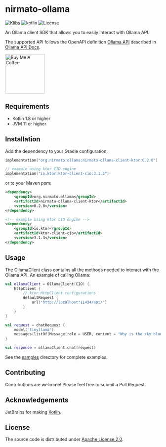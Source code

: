 # nirmato-ollama

[![Klibs](https://img.shields.io/badge/klibs-0.2.0-%237F52FF.svg?logo=kotlin&color=blue)](https://klibs.io/project/nirmato/nirmato-ollama)
![![kotlin](https://kotlinlang.org/)](https://img.shields.io/badge/kotlin--multiplatform-2.2.0-blue.svg?logo=kotlin)
![![License](https://github.com/nirmato/nirmato-ollama/blob/main/LICENSE.md)](https://img.shields.io/github/license/nirmato/nirmato-ollama)

An Ollama client SDK that allows you to easily interact with Ollama API.

The supported API follows the OpenAPI definition [Ollama API](oas/ollama-openapi.yaml) described in [Ollama API Docs](https://github.com/ollama/ollama/blob/main/docs/api.md).

<a href="https://www.buymeacoffee.com/kkadete" target="_blank">
    <img src="https://cdn.buymeacoffee.com/buttons/v2/arial-yellow.png" alt="Buy Me A Coffee" style="width: 128px;" >
</a>

## Requirements

- Kotlin 1.8 or higher
- JVM 11 or higher

## Installation

Add the dependency to your Gradle configuration:

```kotlin
implementation("org.nirmato.ollama:nirmato-ollama-client-ktor:0.2.0")

// example using ktor CIO engine
implementation("io.ktor:ktor-client-cio:3.1.3")
```

or to your Maven pom:

```xml
<dependency>
    <groupId>org.nirmato.ollama</groupId>
    <artifactId>nirmato-ollama-client-ktor</artifactId>
    <version>0.2.0</version>
</dependency>

<!-- example using ktor CIO engine -->
<dependency>
    <groupId>io.ktor</groupId>
    <artifactId>ktor-client-cio</artifactId>
    <version>3.1.3</version>
</dependency>
```

## Usage

The OllamaClient class contains all the methods needed to interact with the Ollama API. An example of calling Ollama:

```kotlin
val ollamaClient = OllamaClient(CIO) {
    httpClient {
        // ktor HttpClient configurations
        defaultRequest {
            url("http://localhost:11434/api/")
        }
    }
}

val request = chatRequest {
    model("tinyllama")
    messages(listOf(Message(role = USER, content = "Why is the sky blue?")))
}

val response = ollamaClient.chat(request)
```

See the [samples](samples) directory for complete examples.

## Contributing

Contributions are welcome! Please feel free to submit a Pull Request.

## Acknowledgements

JetBrains for making [Kotlin](https://kotlinlang.org).

## License

The source code is distributed under [Apache License 2.0](LICENSE.md).
